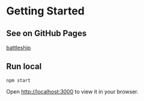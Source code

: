 # Getting Started



## See on GitHub Pages

[battleship](https://lyudmiladiachenko.github.io/battleship/build/)

## Run local

`npm start`

Open [http://localhost:3000](http://localhost:3000) to view it in your browser.